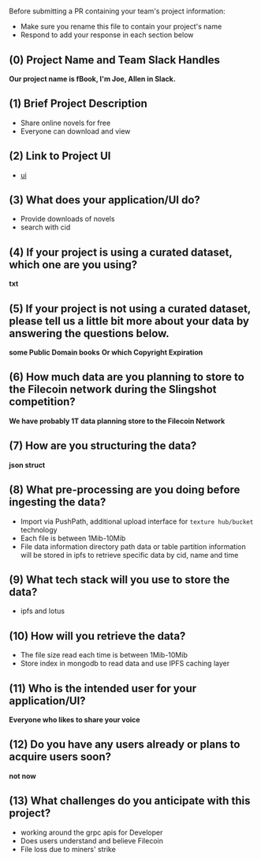 # <fBook>

Before submitting a PR containing your team's project information:
- Make sure you rename this file to contain your project's name
- Respond to add your response in each section below

## (0) Project Name and Team Slack Handles

**Our project name is fBook, I'm Joe, Allen in Slack.**

## (1) Brief Project Description

- Share online novels for free
- Everyone can download and view

## (2) Link to Project UI

- [ui](https://github.com/Thchoonlophon/fbook/tree/master/ui)


## (3) What does your application/UI do?

- Provide downloads of novels
- search with cid

## (4) If your project is using a curated dataset, which one are you using?

**txt**

## (5) If your project is not using a curated dataset, please tell us a little bit more about your data by answering the questions below.

**some Public Domain books**
**Or which Copyright Expiration**

## (6) How much data are you planning to store to the Filecoin network during the Slingshot competition?

**We have probably 1T data planning  store to the Filecoin Network**

## (7) How are you structuring the data?

**json struct**

## (8) What pre-processing are you doing before ingesting the data?

- Import via PushPath, additional upload interface for `texture hub/bucket` technology
- Each file is between 1Mib-10Mib
- File data information directory path data or table partition information will be stored in ipfs to retrieve specific data by cid, name and time

## (9)  What tech stack will you use to store the data?

- ipfs and lotus

## (10) How will you retrieve the data?

- The file size read each time is between 1Mib-10Mib
- Store index in mongodb to read data and use IPFS caching layer

## (11) Who is the intended user for your application/UI?

**Everyone who likes to share your voice**

## (12) Do you have any users already or plans to acquire users soon?

**not now**

## (13) What challenges do you anticipate with this project?

- working around the grpc apis for Developer
- Does users understand and believe Filecoin
- File loss due to miners' strike


